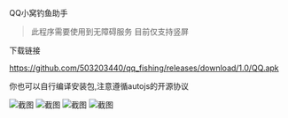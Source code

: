 QQ小窝钓鱼助手

> 此程序需要使用到无障碍服务
目前仅支持竖屏

下载链接

https://github.com/503203440/qq_fishing/releases/download/1.0/QQ.apk

你也可以自行编译安装包,注意遵循autojs的开源协议

![截图](./1.jpg)
![截图](./2.jpg)
![截图](./3.jpg)
![截图](./4.jpg)